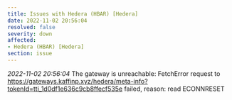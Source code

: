 ```yaml
---
title: Issues with Hedera (HBAR) [Hedera]
date: 2022-11-02 20:56:04
resolved: false
severity: down
affected:
- Hedera (HBAR) [Hedera]
section: issue
---
```


*2022-11-02 20:56:04* The gateway is unreachable: FetchError request to https://gateways.kaffinp.xyz/hedera/meta-info?tokenId=tti_1d0df1e636c9cb8ffecf535e failed, reason: read ECONNRESET